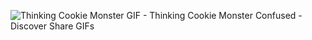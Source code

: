 
![Thinking Cookie Monster GIF - Thinking Cookie Monster Confused - Discover   Share GIFs](https://user-images.githubusercontent.com/38187462/228587977-e152606f-3d34-461d-aead-4c869c9f8873.gif)
